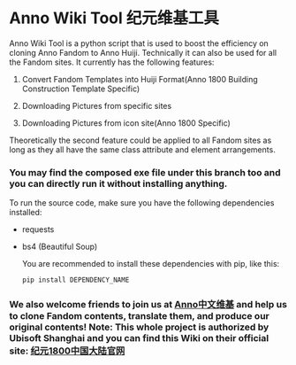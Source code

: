 # Anno Wiki Tool 纪元维基工具

Anno Wiki Tool is a python script that is used to boost the efficiency on cloning Anno Fandom to Anno Huiji. Technically it can also be used for all the Fandom sites. It currently has the following features:

1. Convert Fandom Templates into Huiji Format(Anno 1800 Building Construction Template Specific)

2. Downloading Pictures from specific sites

3. Downloading Pictures from icon site(Anno 1800 Specific)

Theoretically the second feature could be applied to all Fandom sites as long as they all have the same class attribute and element arrangements. 

### You may find the composed exe file under this branch too and you can directly run it without installing anything.

To run the source code, make sure you have the following dependencies installed:

- requests

- bs4 (Beautiful Soup)

  You are recommended to install these dependencies with pip, like this:

  ```powershell
  pip install DEPENDENCY_NAME
  ```

### We also welcome friends to join us at [Anno中文维基](https://anno1800.huijiwiki.com/) and help us to clone Fandom contents, translate them, and produce our original contents! Note: This whole project is authorized by Ubisoft Shanghai and you can find this Wiki on their official site: [纪元1800中国大陆官网](https://www.ubisoft.com.cn/anno1800)

